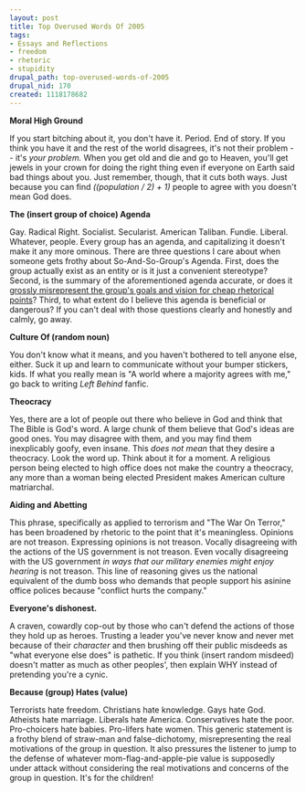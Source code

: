 ```yaml
--- 
layout: post
title: Top Overused Words Of 2005
tags: 
- Essays and Reflections
- freedom
- rhetoric
- stupidity
drupal_path: top-overused-words-of-2005
drupal_nid: 170
created: 1118178682
---
```

<strong>Moral High Ground</strong>

If you start bitching about it, you don't have it. Period. End of story. If you think you have it and the rest of the world disagrees, it's not their problem -- it's <em>your problem.</em> When you get old and die and go to Heaven, you'll get jewels in your crown for doing the right thing even if everyone on Earth said bad things about you. Just remember, though, that it cuts both ways. Just because you can find <em>((population / 2) + 1)</em> people to agree with you doesn't mean God does. 

<strong>The (insert group of choice) Agenda</strong>

Gay. Radical Right. Socialist. Secularist. American Taliban. Fundie. Liberal. Whatever, people. Every group has an agenda, and capitalizing it doesn't make it any more ominous. There are three questions I care about when someone gets frothy about So-And-So-Group's Agenda. First, does the group actually exist as an entity or is it just a convenient stereotype? Second, is the summary of the aforementioned agenda accurate, or does it <a href="http://www.leadershipinstitute.org/04RESOURCES/RootsLeft_000.htm">grossly misrepresent the group's goals and vision for cheap rhetorical points</a>?  Third, to what extent do I believe this agenda is beneficial or dangerous? If you can't deal with those questions clearly and honestly and calmly, go away.

<strong>Culture Of (random noun)</strong>

You don't know what it means, and you haven't bothered to tell anyone else, either. Suck it up and learn to communicate without your bumper stickers, kids. If what you really mean is "A world where a majority agrees with me," go back to writing <em>Left Behind</em> fanfic.

<strong>Theocracy</strong>

Yes, there are a lot of people out there who believe in God and think that The Bible is God's word. A large chunk of them believe that God's ideas are good ones. You may disagree with them, and you may find them inexplicably goofy, even insane. This <em>does not mean</em> that they desire a theocracy. Look the word up. Think about it for a moment. A religious person being elected to high office does not make the country a theocracy, any more than a woman being elected President makes American culture matriarchal.

<strong>Aiding and Abetting</strong>

This phrase, specifically as applied to terrorism and "The War On Terror," has been broadened by rhetoric to the point that it's meaningless. Opinions are not treason. Expressing opinions is not treason. Vocally disagreeing with the actions of the US government is not treason. Even vocally disagreeing with the US government <em>in ways that our military enemies might enjoy hearing</em> is not treason. This line of reasoning gives us the national equivalent of the dumb boss who demands that people support his asinine office polices because "conflict hurts the company."

<strong>Everyone's dishonest.</strong>

A craven, cowardly cop-out by those who can't defend the actions of those they hold up as heroes. Trusting a leader you've never know and never met because of their <em>character</em> and then brushing off their public misdeeds as "what everyone else does" is pathetic. If you think (insert random misdeed) doesn't matter as much as other peoples', then explain WHY instead of pretending you're a cynic.

<strong>Because (group) Hates (value)</strong>

Terrorists hate freedom. Christians hate knowledge. Gays hate God. Atheists hate marriage. Liberals hate America. Conservatives hate the poor. Pro-choicers hate babies. Pro-lifers hate women. This generic statement is a frothy blend of straw-man and false-dichotomy, misrepresenting the real motivations of the group in question. It also pressures the listener to jump to the defense of whatever mom-flag-and-apple-pie value is supposedly under attack without considering the real motivations and concerns of the group in question. It's for the children!

